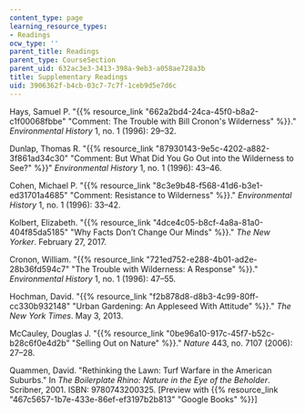 ```yaml
---
content_type: page
learning_resource_types:
- Readings
ocw_type: ''
parent_title: Readings
parent_type: CourseSection
parent_uid: 632ac3e3-3413-398a-9eb3-a058ae728a3b
title: Supplementary Readings
uid: 3906362f-b4cb-03c7-7c7f-1ceb9d5e7d6c
---
```


Hays, Samuel P. "{{% resource_link "662a2bd4-24ca-45f0-b8a2-c1f00068fbbe" "Comment: The Trouble with Bill Cronon's Wilderness" %}}." _Environmental History_ 1, no. 1 (1996): 29–32.

Dunlap, Thomas R. "{{% resource_link "87930143-9e5c-4202-a882-3f861ad34c30" "Comment: But What Did You Go Out into the Wilderness to See?" %}}" _Environmental History_ 1, no. 1 (1996): 43–46.

Cohen, Michael P. "{{% resource_link "8c3e9b48-f568-41d6-b3e1-ed31701a4685" "Comment: Resistance to Wilderness" %}}." _Environmental History_ 1, no. 1 (1996): 33–42.

Kolbert, Elizabeth. "{{% resource_link "4dce4c05-b8cf-4a8a-81a0-404f85da5185" "Why Facts Don’t Change Our Minds" %}}." _The New Yorker_. February 27, 2017.

Cronon, William. "{{% resource_link "721ed752-e288-4b01-ad2e-28b36fd594c7" "The Trouble with Wilderness: A Response" %}}." _Environmental History_ 1, no. 1 (1996): 47–55.

Hochman, David. "{{% resource_link "f2b878d8-d8b3-4c99-80ff-cc330b932148" "Urban Gardening: An Appleseed With Attitude" %}}." _The New York Times_. May 3, 2013.

McCauley, Douglas J. "{{% resource_link "0be96a10-917c-45f7-b52c-b28c6f0e4d2b" "Selling Out on Nature" %}}." _Nature_ 443, no. 7107 (2006): 27–28.

Quammen, David. "Rethinking the Lawn: Turf Warfare in the American Suburbs." In _The Boilerplate Rhino: Nature in the Eye of the Beholder_. Scribner, 2001. ISBN: 9780743200325. \[Preview with {{% resource_link "467c5657-1b7e-433e-86ef-ef3197b2b813" "Google Books" %}}\]